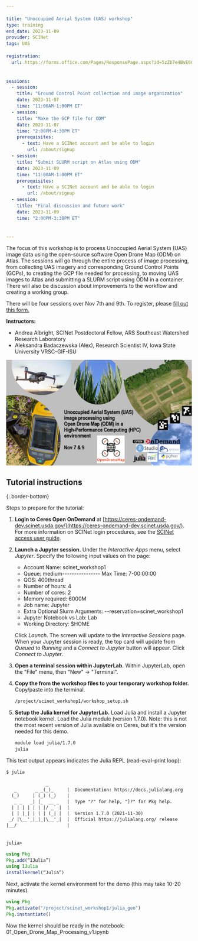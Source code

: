 ```yaml
---

title: "Unoccupied Aerial System (UAS) workshop"
type: training
end_date: 2023-11-09
provider: SCINet
tags: UAS

registration: 
  url: https://forms.office.com/Pages/ResponsePage.aspx?id=5zZb7e4BvE6GfuA8-g1Gl9poyUcOaMNCuMezzydam55URVE4VzA1WVpaRFYzT1NHVzI3Q001WUE5NCQlQCN0PWcu


sessions:
  - session:
    title: "Ground Control Point collection and image organization"
    date: 2023-11-07
    time: "11:00AM-1:00PM ET"
  - session:
    title: "Make the GCP file for ODM"
    date: 2023-11-07
    time: "2:00PM-4:30PM ET"
    prerequisites:
      - text: Have a SCINet account and be able to login 
        url: /about/signup
  - session:
    title: "Submit SLURM script on Atlas using ODM"
    date: 2023-11-09
    time: "11:00AM-1:00PM ET"
    prerequisites:
      - text: Have a SCINet account and be able to login 
        url: /about/signup
  - session:
    title: "Final discussion and future work"
    date: 2023-11-09
    time: "2:00PM-3:30PM ET"


---
```


The focus of this workshop is to process Unoccupied Aerial System (UAS) image data using the open-source software Open Drone Map (ODM) on Atlas. The sessions will go through the entire process of image processing, from collecting UAS imagery and corresponding Ground Control Points (GCPs), to creating the GCP file needed for processing, to moving UAS images to Atlas and submitting a SLURM script using ODM in a container.<!--excerpt--> There will also be discussion about improvements to the workflow and creating a working group. 

There will be four sessions over Nov 7th and 9th. To register, please [fill out this form.](https://forms.office.com/Pages/ResponsePage.aspx?id=5zZb7e4BvE6GfuA8-g1Gl9poyUcOaMNCuMezzydam55URVE4VzA1WVpaRFYzT1NHVzI3Q001WUE5NCQlQCN0PWcu)  

**Instructors:**  
  * Andrea Albright, SCINet Postdoctoral Fellow, ARS Southeast Watershed Research Laboratory  
  * Aleksandra Badaczewska (Alex), Research Scientist IV, Iowa State University VRSC-GIF-ISU

![Event flier](/assets/img/events/2023_SCINET_ODM_Image_Processing.png)

## Tutorial instructions
{:.border-bottom}

Steps to prepare for the tutorial:

1. **Login to Ceres Open OnDemand** at [https://ceres-ondemand-dev.scinet.usda.gov/](https://ceres-ondemand-dev.scinet.usda.gov/). For more information on SCINet login procedures, see the [SCINet access user guide](https://scinet.usda.gov/guides/access/login).

1. **Launch a Jupyter session.** Under the *Interactive Apps* menu, select *Jupyter*. Specify the following input values on the page:

    * Account Name: scinet_workshop1
    * Queue: medium---------------- Max Time: 7-00:00:00
    * QOS: 400thread
    * Number of hours: 4
    * Number of cores: 2
    * Memory required: 6000M
    * Job name: Jupyter
    * Extra Optional Slurm Arguments: \-\-reservation=scinet_workshop1
    * Jupyter Notebook vs Lab: Lab
    * Working Directory: $HOME
  
    Click *Launch*. The screen will update to the *Interactive Sessions* page. When your Jupyter session is ready, the top card will update from *Queued* to *Running* and a *Connect to Jupyter* button will appear. Click *Connect to Jupyter*.

1. **Open a terminal session within JupyterLab.** Within JupyterLab, open the "File" menu, then "New" -> "Terminal".

1. **Copy the from the workshop files to your temporary workshop folder.** 
    Copy/paste into the terminal.
   
    ```bash
    /project/scinet_workshop1/workshop_setup.sh
    ```

1. **Setup the Julia kernel for JupyterLab.** Load Julia and install a Jupyter notebook kernel.
    Load the Julia module (version 1.7.0). Note: this is not the most recent version of Julia available on Ceres, but it's the version needed for this demo.

    ```bash
    module load julia/1.7.0
    julia
    ```

This text output appears indicates the Julia REPL (read–eval–print loop):

```
$ julia

               _
   _       _ _(_)_     |  Documentation: https://docs.julialang.org
  (_)     | (_) (_)    |
   _ _   _| |_  __ _   |  Type "?" for help, "]?" for Pkg help.
  | | | | | | |/ _` |  |
  | | |_| | | | (_| |  |  Version 1.7.0 (2021-11-30)
 _/ |\__'_|_|_|\__'_|  |  Official https://julialang.org/ release
|__/                   |


julia>
```


```julia
using Pkg
Pkg.add(“IJulia”)
using IJulia
installkernel(“Julia”)
```

Next, activate the kernel environment for the demo (this may take 10-20 minutes).

```julia
using Pkg
Pkg.activate("/project/scinet_workshop1/julia_geo")
Pkg.instantiate()
```
Now the kernel should be ready in the notebook: 01_Open_Drone_Map_Processing_v1.ipynb





